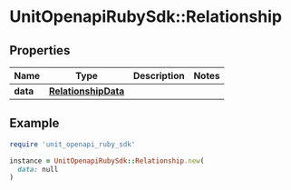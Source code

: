 # UnitOpenapiRubySdk::Relationship

## Properties

| Name | Type | Description | Notes |
| ---- | ---- | ----------- | ----- |
| **data** | [**RelationshipData**](RelationshipData.md) |  |  |

## Example

```ruby
require 'unit_openapi_ruby_sdk'

instance = UnitOpenapiRubySdk::Relationship.new(
  data: null
)
```

